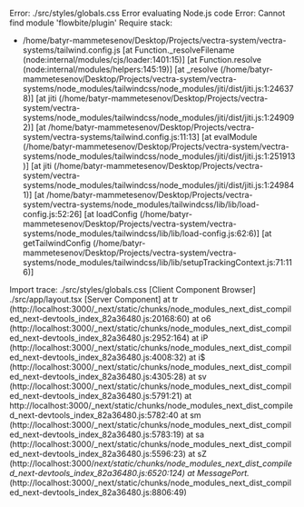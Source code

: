 Error: ./src/styles/globals.css
Error evaluating Node.js code
Error: Cannot find module 'flowbite/plugin'
Require stack:
- /home/batyr-mammetesenov/Desktop/Projects/vectra-system/vectra-systems/tailwind.config.js
    [at Function._resolveFilename (node:internal/modules/cjs/loader:1401:15)]
    [at Function.resolve (node:internal/modules/helpers:145:19)]
    [at _resolve (/home/batyr-mammetesenov/Desktop/Projects/vectra-system/vectra-systems/node_modules/tailwindcss/node_modules/jiti/dist/jiti.js:1:246378)]
    [at jiti (/home/batyr-mammetesenov/Desktop/Projects/vectra-system/vectra-systems/node_modules/tailwindcss/node_modules/jiti/dist/jiti.js:1:249092)]
    [at /home/batyr-mammetesenov/Desktop/Projects/vectra-system/vectra-systems/tailwind.config.js:11:13]
    [at evalModule (/home/batyr-mammetesenov/Desktop/Projects/vectra-system/vectra-systems/node_modules/tailwindcss/node_modules/jiti/dist/jiti.js:1:251913)]
    [at jiti (/home/batyr-mammetesenov/Desktop/Projects/vectra-system/vectra-systems/node_modules/tailwindcss/node_modules/jiti/dist/jiti.js:1:249841)]
    [at /home/batyr-mammetesenov/Desktop/Projects/vectra-system/vectra-systems/node_modules/tailwindcss/lib/lib/load-config.js:52:26]
    [at loadConfig (/home/batyr-mammetesenov/Desktop/Projects/vectra-system/vectra-systems/node_modules/tailwindcss/lib/lib/load-config.js:62:6)]
    [at getTailwindConfig (/home/batyr-mammetesenov/Desktop/Projects/vectra-system/vectra-systems/node_modules/tailwindcss/lib/lib/setupTrackingContext.js:71:116)]

Import trace:
  ./src/styles/globals.css [Client Component Browser]
  ./src/app/layout.tsx [Server Component]
    at tr (http://localhost:3000/_next/static/chunks/node_modules_next_dist_compiled_next-devtools_index_82a36480.js:20168:60)
    at o6 (http://localhost:3000/_next/static/chunks/node_modules_next_dist_compiled_next-devtools_index_82a36480.js:2952:164)
    at iP (http://localhost:3000/_next/static/chunks/node_modules_next_dist_compiled_next-devtools_index_82a36480.js:4008:32)
    at i$ (http://localhost:3000/_next/static/chunks/node_modules_next_dist_compiled_next-devtools_index_82a36480.js:4305:28)
    at sv (http://localhost:3000/_next/static/chunks/node_modules_next_dist_compiled_next-devtools_index_82a36480.js:5791:21)
    at http://localhost:3000/_next/static/chunks/node_modules_next_dist_compiled_next-devtools_index_82a36480.js:5782:40
    at sm (http://localhost:3000/_next/static/chunks/node_modules_next_dist_compiled_next-devtools_index_82a36480.js:5783:19)
    at sa (http://localhost:3000/_next/static/chunks/node_modules_next_dist_compiled_next-devtools_index_82a36480.js:5596:23)
    at sZ (http://localhost:3000/_next/static/chunks/node_modules_next_dist_compiled_next-devtools_index_82a36480.js:6520:124)
    at MessagePort._ (http://localhost:3000/_next/static/chunks/node_modules_next_dist_compiled_next-devtools_index_82a36480.js:8806:49)